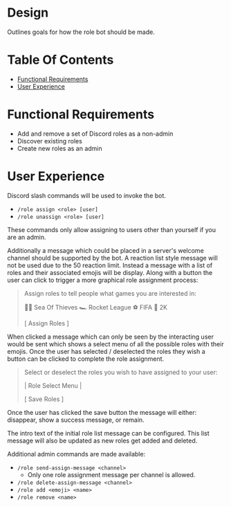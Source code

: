 # Design
Outlines goals for how the role bot should be made.

# Table Of Contents
- [Functional Requirements](#functional-requirements)
- [User Experience](#user-experience)

# Functional Requirements
- Add and remove a set of Discord roles as a non-admin
- Discover existing roles
- Create new roles as an admin

# User Experience
Discord slash commands will be used to invoke the bot.

- `/role assign <role> [user]`
- `/role unassign <role> [user]`

These commands only allow assigning to users other than yourself if you are an admin.

Additionally a message which could be placed in a server's welcome channel should be supported by the bot. A reaction list style message will not be used due to the 50 reaction limit. Instead a message with a list of roles and their associated emojis will be display. Along with a button the user can click to trigger a more graphical role assignment process:

> Assign roles to tell people what games you are interested in:
>
> 🏴‍☠️ Sea Of Thieves
> 🏎️ Rocket League
> ⚽ FIFA
> 🏀 2K
> 
> [ Assign Roles ]

When clicked a message which can only be seen by the interacting user would be sent which shows a select menu of all the possible roles with their emojis. Once the user has selected / deselected the roles they wish a button can be clicked to complete the role assignment.

> Select or deselect the roles you wish to have assigned to your user:
> 
> | Role Select Menu |
>
> [ Save Roles ]

Once the user has clicked the save button the message will either: disappear, show a success message, or remain. 

The intro text of the initial role list message can be configured. This list message will also be updated as new roles get added and deleted.

Additional admin commands are made available:

- `/role send-assign-message <channel>`
  - Only one role assignment message per channel is allowed.
- `/role delete-assign-message <channel>`
- `/role add <emoji> <name>`
- `/role remove <name>`
